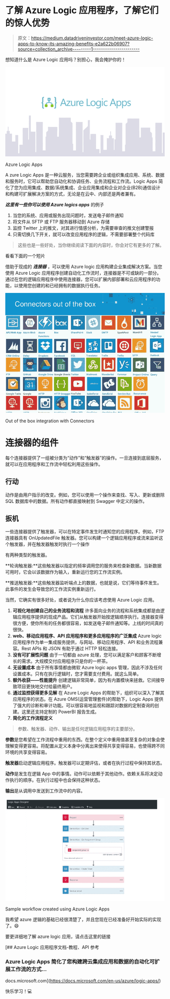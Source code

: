 # 了解 Azure Logic 应用程序，了解它们的惊人优势

> 原文：<https://medium.datadriveninvestor.com/meet-azure-logic-apps-to-know-its-amazing-benefits-e2a622b06907?source=collection_archive---------1----------------------->

想知道什么是 Azure Logic 应用吗？别担心，我会掩护你的！

![](img/baea5afaa3b8d81b1e3ee68a9f438840.png)

Azure Logic Apps

A zure Logic Apps 是一种云服务，当您需要跨企业或组织集成应用、系统、数据和服务时，它可以帮助您自动化和协调任务、业务流程和工作流。Logic Apps 简化了您为应用集成、数据/系统集成、企业应用集成和企业对企业(B2B)通信设计和构建可扩展解决方案的方式，无论是在云中、内部还是两者兼有。

***这里有一些你可以使用 Azure logics apps*** 的例子

1.  当您的系统、应用或服务出现问题时，发送电子邮件通知
2.  将文件从 SFTP 或 FTP 服务器移动到 Azure 存储
3.  监控 Twitter 上的推文，对其进行情感分析，为需要审查的推文创建警报
4.  只需切换几下开关，就可以改变应用程序的逻辑，不需要部署整个代码库

> 这些也是一些好处，当你继续阅读下面的内容时，你会对它有更多的了解。

看看下面的一个短片

借助于现成的 ***连接器*** ，可以使用 Azure logic 应用构建企业集成解决方案。当您使用 Azure Logic 应用程序创建自动化工作流时，连接器是不可或缺的一部分。通过在您的逻辑应用程序中使用连接器，您可以扩展内部部署和云应用程序的功能，以使用您创建的和已经拥有的数据执行任务。

![](img/54ae6b91adedb47cd517acbdffce8fec.png)

Out of the box integration with Connectors

# 连接器的组件

每个连接器提供了一组被分类为“动作”和“触发器”的操作。一旦连接到底层服务，就可以在应用程序和工作流中轻松利用这些操作。

## 行动

动作是由用户指示的改变。例如，您可以使用一个操作来查找、写入、更新或删除 SQL 数据库中的数据。所有动作都直接映射到 Swagger 中定义的操作。

## 扳机

一些连接器提供了触发器，可以在特定事件发生时通知您的应用程序。例如，FTP 连接器具有 OnUpdatedFile 触发器。您可以构建一个逻辑应用程序或流来监听这个触发器，并在触发器触发时执行一个操作

有两种类型的触发器。

**轮询触发器:**这些触发器以指定的频率调用您的服务来检查新数据。当新数据可用时，它会以该数据作为输入，重新运行您的工作流实例。

**推送触发器:**这些触发器监听端点上的数据，也就是说，它们等待事件发生。此事件的发生会导致您的工作流实例重新运行。

当然，它确实有很多好处，或者说为什么你应该考虑使用 Azure Logic 应用。

1.  **可视化地创建自己的业务流程和流程** 许多面向业务的流程和系统集成都是由逻辑应用程序提供的现成产品。它们从触发器开始按逻辑顺序执行。连接器变得很方便，使你所有的任务都很容易，如发送电子邮件通知等。上线的时间真的很快。
2.  **web、移动应用程序、API 应用程序和更多应用程序的广泛集成**
    Azure logic 应用程序作为单一集成服务提供，与网站、移动应用程序、API 和业务流程兼容。Rest APIs 和 JSON 有助于通过 HTTP 轻松连接。
3.  **没有可扩展性问题**
    由于一切都由 azure 处理，您可以满足客户和顾客不断增长的需求。大规模交付应用程序只是你的一杯茶。
4.  **无设置成本**
    由于所有事情都由微软 Azure logic apps 管理，因此不涉及任何设置成本。只有在执行逻辑时，您才需要支付费用。就这么简单。
5.  **额外收获——性能提升**
    创建逻辑非常简单，因为有内置模块来拯救。它间接导致项目更快地交付给最终用户。
6.  **通过监控获得更多见解**
    在 Azure Logic Apps 的帮助下，组织可以深入了解其应用程序的状态。在 Azure OMS(运营管理套件)的帮助下，Logic Apps 提供了强大的诊断和审计功能。可以很容易地监视和跟踪对数据的定制查询的创建。这里还支持定制的 PowerBI 报告生成。
7.  **简化的工作流程定义**

> 参数、触发器、动作、输出是任何逻辑应用程序的主要部分。

**参数**是您希望在工作流程中重用的东西。在整个定义中重用值甚至复杂的对象会使理解变得更容易。将配置从定义本身中分离出来使得共享变得容易，也使得跨不同环境的共享变得容易。

**触发器**启动逻辑应用程序。触发器可以定期评估，或者在执行过程中保持其状态。

**动作**是发生在逻辑 App 中的事情。动作可以依赖于其他动作。依赖关系将决定动作执行的顺序。在执行过程中也会保持这种状态。

**输出**是从调用中发送到工作流中的内容。

![](img/ef538b83470d9c15385267e79eeab4d2.png)

Sample workflow created using Azure Logic Apps

我希望 azure 逻辑的基础已经很清楚了，并且您现在已经准备好开始实际的实现了。😄

要更详细地了解 azure logic 应用，请点击这里的链接

[](https://docs.microsoft.com/en-us/azure/logic-apps/) [## Azure Logic 应用程序文档-教程、API 参考

### Azure Logic Apps 简化了您构建跨云集成应用和数据的自动化可扩展工作流的方式…

docs.microsoft.com](https://docs.microsoft.com/en-us/azure/logic-apps/) 

快乐学习！💻